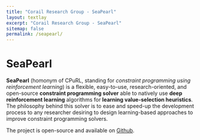```yaml
---
title: "Corail Research Group - SeaPearl"
layout: textlay
excerpt: "Corail Research Group - SeaPearl"
sitemap: false
permalink: /seapearl/
---
```


# SeaPearl

**SeaPearl** (homonym of CPuRL, standing for *constraint programming using reinforcement learning*) is a flexible, easy-to-use, research-oriented, and open-source **constraint programming solver** able to natively use **deep reinforcement learning** algorithms for **learning value-selection heuristics**. The philosophy behind this solver is to ease and speed-up the development process to any researcher desiring to design learning-based approaches to improve constraint programming solvers.

The project is open-source and available on [Github](https://github.com/corail-research/SeaPearl.jl).